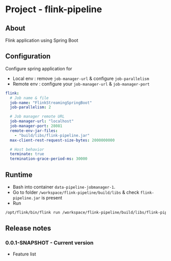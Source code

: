 # Project - flink-pipeline

## About

Flink application using Spring Boot

## Configuration

Configure spring application for

* Local env : remove `job-manager-url` & configure `job-parallelism`
* Remote env : configure your `job-manager-url` & `job-manager-port`

```yaml
flink:
  # Job name & file
  job-name: "FlinkStreamingSpringBoot"
  job-parallelism: 2

  # Job manager remote URL
  job-manager-url: "localhost"
  job-manager-port: 28081
  remote-env-jar-files:
    - "build/libs/flink-pipeline.jar"
  max-client-rest-request-size-bytes: 2000000000

  # Host behavior
  terminate: true
  termination-grace-period-ms: 30000
```

## Runtime

* Bash into container `data-pipeline-jobmanager-1`.
* Go to folder `/workspace/flink-pipeline/build/libs` & check `flink-pipeline.jar` is present
* Run

```bash
/opt/flink/bin/flink run /workspace/flink-pipeline/build/libs/flink-pipeline.jar
```

## Release notes

### 0.0.1-SNAPSHOT - Current version

* Feature list